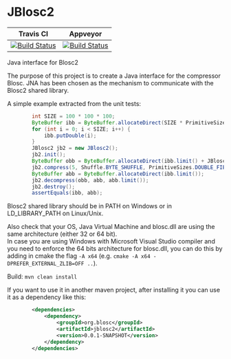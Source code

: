 # JBlosc2

| **Travis CI** | **Appveyor** |
|---------------|--------------|
|[![Build Status](https://travis-ci.org/Blosc/JBlosc2.svg?branch=master)](https://travis-ci.org/Blosc/JBlosc2) |[![Build Status](https://ci.appveyor.com/api/projects/status/i40lurijuml2oott/branch/master?svg=true)](https://ci.appveyor.com/project/FrancescAlted/jblosc2)|

Java interface for Blosc2

The purpose of this project is to create a Java interface for the compressor Blosc. JNA has been chosen as the mechanism to communicate with the Blosc2 shared library.

A simple example extracted from the unit tests:
```java
		int SIZE = 100 * 100 * 100;
		ByteBuffer ibb = ByteBuffer.allocateDirect(SIZE * PrimitiveSizes.DOUBLE_FIELD_SIZE);
		for (int i = 0; i < SIZE; i++) {
			ibb.putDouble(i);
		}
		JBlosc2 jb2 = new JBlosc2();
		jb2.init();
		ByteBuffer obb = ByteBuffer.allocateDirect(ibb.limit() + JBlosc2.OVERHEAD);
		jb2.compress(5, Shuffle.BYTE_SHUFFLE, PrimitiveSizes.DOUBLE_FIELD_SIZE, ibb, ibb.limit(), obb, obb.limit());
		ByteBuffer abb = ByteBuffer.allocateDirect(ibb.limit());
		jb2.decompress(obb, abb, abb.limit());
		jb2.destroy();
		assertEquals(ibb, abb);
```
Blosc2 shared library should be in PATH on Windows or in LD_LIBRARY_PATH on Linux/Unix.

Also check that your OS, Java Virtual Machine and blosc.dll are using the same architecture (either 32 or 64 bit).  
In case you are using Windows with Microsoft Visual Studio compiler and you need to enforce the 64 bits architecture for blosc.dll, you can do this by adding in cmake the flag ```-A x64``` (e.g. ```cmake -A x64 -DPREFER_EXTERNAL_ZLIB=OFF ..```).

Build: ```mvn clean install```

If you want to use it in another maven project, after installing it you can use it as a dependency like this:
```xml
		<dependencies>
			<dependency>
				<groupId>org.blosc</groupId>
				<artifactId>jblosc2</artifactId>
				<version>0.0.1-SNAPSHOT</version>
			</dependency>
		</dependencies>
```